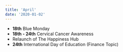 ```yaml
---
title: 'April'
date: '2020-01-02'
---
```


- **18th** Blue Monday
- **18th - 24th** Cervical Cancer Awareness
- Relaunch of The Happiness Hub
- **24th** International Day of Education (Finance Topic)
